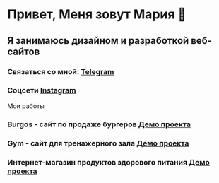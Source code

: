 # Привет, Меня зовут Мария 👋

## Я занимаюсь дизайном и разработкой веб-сайтов

### Связаться со мной: [Telegram](https://t.me/mari_levadskaya)
### Соцсети [Instagram](https://www.instagram.com/ml_webdesign/)

Мои работы 

### Burgos - сайт по продаже бургеров [Демо проекта](https://marialevadskaya.github.io/Module01-Burger/index.html)
### Gym - сайт для тренажерного зала [Демо проекта](https://marialevadskaya.github.io/Module-01-Gym/index.html)
### Интернет-магазин продуктов здорового питания [Демо проекта](https://marialevadskaya.github.io/module02-Shop/dist/)
